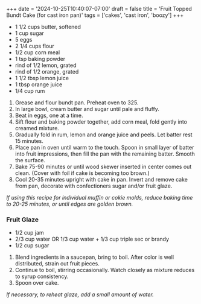 +++
date = '2024-10-25T10:40:07-07:00'
draft = false
title = 'Fruit Topped Bundt Cake (for cast iron pan)'
tags = ['cakes', 'cast iron', 'boozy']
+++

* 1 1/2 cups butter, softened
* 1 cup sugar
* 5 eggs
* 2 1/4 cups flour
* 1/2 cup corn meal
* 1 tsp baking powder
* rind of 1/2 lemon, grated
* rind of 1/2 orange, grated
* 1 1/2 tbsp lemon juice
* 1 tbsp orange juice
* 1/4 cup rum

1. Grease and flour bundt pan. Preheat oven to 325.
2. In large bowl, cream butter and sugar until pale and fluffy.
3. Beat in eggs, one at a time.
4. Sift flour and baking powder together, add corn meal, fold gently into creamed mixture. 
5. Gradually fold in rum, lemon and orange juice and peels. Let batter rest 15 minutes.
6. Place pan in oven until warm to the touch. Spoon in small layer of batter into fruit impressions, then fill the pan with the remaining batter. Smooth the surface.
7. Bake 75-90 minutes or until wood skewer inserted in center comes out clean. (Cover with foil if cake is becoming too brown.)
8. Cool 20-35 minutes upright with cake in pan. Invert and remove cake from pan, decorate with confectioners sugar and/or fruit glaze. 

_If using this recipe for individual muffin or cokie molds, reduce baking time to 20-25 minutes, or until edges are golden brown._

### Fruit Glaze
* 1/2 cup jam
* 2/3 cup water OR 1/3 cup water + 1/3 cup triple sec or brandy
* 1/2 cup sugar

1. Blend ingredients in a saucepan, bring to boil. After color is well distributed, strain out fruit pieces.
2. Continue to boil, stirring occasionally. Watch closely as mixture reduces to syrup consistency.
3. Spoon over cake. 

_If necessary, to reheat glaze, add a small amount of water._